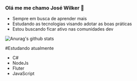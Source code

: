 ### Olá me me chamo José Wilker 👋

- Sempre em busca de aprender mais
- Estudando as tecnologias visando adotar as boas práticas 
- Estou buscando ficar ativo nas comunidades dev

![Anurag's github stats](https://github-readme-stats.vercel.app/api?username=wilker123&show_icons=true&theme=radical)

#Estudando atualmente

- C#
- NodeJs
- Fluter
- JavaScript





